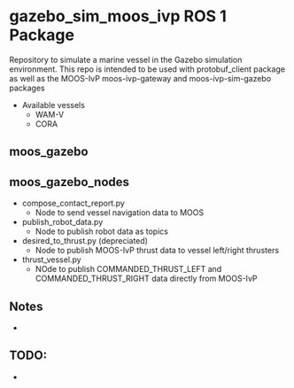 # gazebo_sim_moos_ivp ROS 1 Package
Repository to simulate a marine vessel in the Gazebo simulation environment. This repo is intended to be used with protobuf_client package as well as the MOOS-IvP moos-ivp-gateway and moos-ivp-sim-gazebo packages

* Available vessels
  * WAM-V
  * CORA

## moos_gazebo

## moos_gazebo_nodes
  * compose_contact_report.py
    * Node to send vessel navigation data to MOOS
  * publish_robot_data.py
    * Node to publish robot data as topics
  * desired_to_thrust.py (depreciated)
    * Node to publish MOOS-IvP thrust data to vessel left/right thrusters
  * thrust_vessel.py
    * NOde to publish COMMANDED_THRUST_LEFT and COMMANDED_THRUST_RIGHT data directly from MOOS-IvP

## Notes
* 

## TODO:
* 
